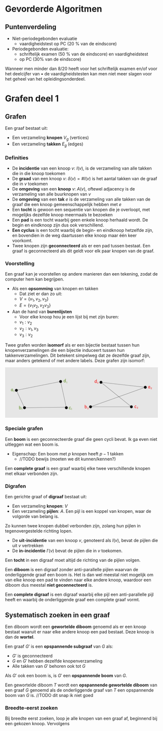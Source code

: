 # Gevorderde Algoritmen

## Puntenverdeling

* Niet-periodegebonden evaluatie
  * vaardigheidstest op PC (20 % van de eindscore) 
* Periodegebonden evaluatie: 
  * schriftelijk examen (50 % van de eindscore) en vaardigheidstest 
  * op PC (30% van de eindscore) 

Wanneer men minder dan 8/20 heeft voor het schriftelijk examen en/of voor het deelcijfer van • de vaardigheidstesten kan men niet meer slagen voor het geheel van het opleidingsonderdeel.



# Grafen deel 1



## Grafen

Een graaf bestaat uit:

* Een verzameling **knopen** $V_g$ (vertices)
* Een verzameling **takken** $E_g$ (edges)

### Definities

* De **incidentie** van een knoop $v$: $I(v)$, is de verzameling van alle takken die in die knoop toekomen
* De **graad** van een knoop $v$: $\delta (v) = \# I(v)$ is het aantal takken van de graaf die in $v$ toekomen
* De **omgeving** van een **knoop** $v$: $A(v)$, oftewel adjacency is de verzameling van alle buurknopen van $v$
* De **omgeving** van een **tak** $e$  is de verzameling van alle takken van de graaf die een knoop gemeenschappelijk hebben met $e$
* Een **tocht** is gewoon een sequentie van knopen die je overloopt, met mogelijks dezelfde knoop meermaals te bezoeken
* Een **pad** is een tocht waarbij geen enkele knoop herhaald wordt. De begin en eindknoop zijn dus ook verschillend.
* **Een cyclus** is een tocht waarbij de begin- en eindknoop hetzelfde zijn, en bovendien in de weg daartussen elke knoop maar één keer voorkomt.
* Twee knopen zijn **geconnecteerd** als er een pad tussen bestaat. Een graaf is geconnecteerd als dit geldt voor elk paar knopen van de graaf.

### Voorstelling

Een graaf kan je voorstellen op andere manieren dan een tekening, zodat de computer hem kan begrijpen. 

* Als een **opsomming** van knopen en takken
  * Dat ziet er dan zo uit:
  * $V = \{v_1,v_2,v_3\}$
  * $E=\{v_1v_2, v_2v_3\}$
* Aan de hand van **burenlijsten**
  * Voor elke knoop hou je een lijst bij met zijn buren:
  * $v_1: v_2$
  * $v_2: v_1,v_3$
  * $v_3:v_2$

Twee grafen worden **isomorf** als er een bijectie bestaat tussen hun knopenverzamelingen die een bijectie induceert tussen hun takkenverzamelingen. Dit betekent simpelweg dat ze dezelfde graaf zijn, maar anders getekend of met andere labels. Deze grafen zijn isomorf:

<img src="img/algo2/image-20221120115941268.png" alt="image-20221120115941268" style="zoom:50%;" />



### Speciale grafen

Een **boom** is een geconnecteerde graaf die geen cycli bevat. Ik ga even niet uitleggen wat een boom is. 

* Eigenschap: Een boom met $p$ knopen heeft $p-1$ takken
  * //TODO bewijs (moeten we dit kunnen/kennen?)

Een **complete graaf** is een graaf waarbij elke twee verschillende knopen met elkaar verbonden zijn.



### Digrafen

Een gerichte graaf of **digraaf** bestaat uit:

* Een verzameling **knopen**: $V$
* Een verzameling **pijlen**: $A$. Een pijl is een koppel van knopen, waar de volgorde van belang is.

Zo kunnen twee knopen dubbel verbonden zijn, zolang hun pijlen in tegenovergestelde richting lopen.

* De **uit-incidentie** van een knoop $v$, genoteerd als $I(v)$, bevat de pijlen die uit $v$ vertrekken
* De **in-incidentie** $I'(v)$ bevat de pijlen die in $v$ toekomen.

Een **tocht** in een digraaf moet altijd de richting van de pijlen volgen. 

Een **diboom** is een digraaf zonder anti-parallelle pijlen waarvan de onderliggende graaf een boom is. Het is dan wel meestal niet mogelijk om van elke knoop een pad te vinden naar elke andere knoop, waardoor een diboom dus meestal **niet geconnecteerd** is. 

Een **complete digraaf** is een digraaf waarbij elke pijl een anti-parallelle pijl heeft en waarbij de onderliggende graaf een complete graaf vormt. 



## Systematisch zoeken in een graaf

Een diboom wordt een **gewortelde diboom** genoemd als er een knoop bestaat waaruit er naar elke andere knoop een pad bestaat. Deze knoop is dan de **wortel**. 

Een graaf $G'$ is een **opspannende subgraaf** van $G$ als:

* $G'$ is geconnecteerd
* $G$ en $G'$ hebben dezelfde knopenverzameling
* Alle takken van $G'$ behoren ook tot $G$

Als $G'$ ook een boom is, is $G'$ een **opspannende boom** van $G$. 

Een gewortelde diboom $T$ wordt een **opspannende gewortelde diboom** van een graaf $G$ genoemd als de onderliggende graaf van $T$ een opspannende boom van $G$ is. //TODO dit snap ik niet goed



### Breedte-eerst zoeken

Bij breedte eerst zoeken, loop je alle knopen van een graaf af, beginnend bij een gekozen knoop. Vervolgens 

 
